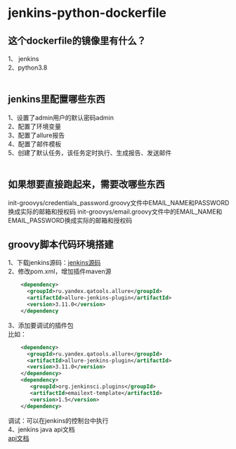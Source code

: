 # jenkins-python-dockerfile

## 这个dockerfile的镜像里有什么？
1、 jenkins</br>
2、python3.8</br>
</br>
## jenkins里配置哪些东西
1、设置了admin用户的默认密码admin </br>
2、配置了环境变量</br>
3、配置了allure报告</br>
4、配置了邮件模板</br>
5、创建了默认任务，该任务定时执行、生成报告、发送邮件</br>
</br>
## 如果想要直接跑起来，需要改哪些东西
init-groovys/credentials_password.groovy文件中EMAIL_NAME和PASSWORD换成实际的邮箱和授权码
init-groovys/email.groovy文件中的EMAIL_NAME和EMAIL_PASSWORD换成实际的邮箱和授权码
</br>
## groovy脚本代码环境搭建
1、下载jenkins源码：[jenkins源码](https://github.com/jenkinsci/jenkins)</br>
2、修改pom.xml，增加插件maven源</br>
``` xml
    <dependency>
      <groupId>ru.yandex.qatools.allure</groupId>
      <artifactId>allure-jenkins-plugin</artifactId>
      <version>3.11.0</version>
    </dependency
```
3、添加要调试的插件包</br>
比如：
``` xml
    <dependency>
      <groupId>ru.yandex.qatools.allure</groupId>
      <artifactId>allure-jenkins-plugin</artifactId>
      <version>3.11.0</version>
    </dependency>
    <dependency>
       <groupId>org.jenkinsci.plugins</groupId>
       <artifactId>emailext-template</artifactId>
       <version>1.5</version>
    </dependency>
```
调试：可以在jenkins的控制台中执行</br>
4、jenkins java api文档</br>
[api文档](https://javadoc.jenkins.io)
